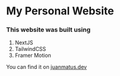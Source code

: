 # My Personal Website

### This website was built using

1. NextJS
2. TailwindCSS
3. Framer Motion

You can find it on [juanmatus.dev](https://juanmatus.dev/)

